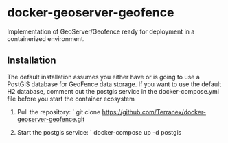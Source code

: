 # docker-geoserver-geofence
Implementation of GeoServer/Geofence ready for deployment in a containerized environment.

## Installation
The default installation assumes you either have or is going to use a PostGIS database for GeoFence data storage. 
If you want to use the default H2 database, comment out the postgis service in the docker-compose.yml file before you start the container ecosystem

1. Pull the repository:
` git clone https://github.com/Terranex/docker-geoserver-geofence.git

2. Start the postgis service:
` docker-compose up -d postgis
